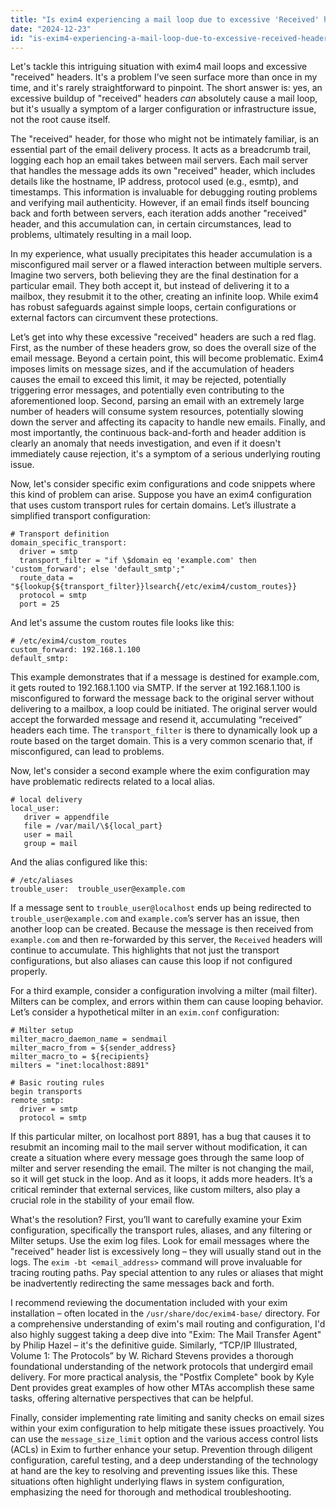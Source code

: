 ```yaml
---
title: "Is exim4 experiencing a mail loop due to excessive 'Received' headers?"
date: "2024-12-23"
id: "is-exim4-experiencing-a-mail-loop-due-to-excessive-received-headers"
---
```


Let's tackle this intriguing situation with exim4 mail loops and excessive "received" headers. It's a problem I’ve seen surface more than once in my time, and it's rarely straightforward to pinpoint. The short answer is: yes, an excessive buildup of "received" headers *can* absolutely cause a mail loop, but it's usually a symptom of a larger configuration or infrastructure issue, not the root cause itself.

The "received" header, for those who might not be intimately familiar, is an essential part of the email delivery process. It acts as a breadcrumb trail, logging each hop an email takes between mail servers. Each mail server that handles the message adds its own "received" header, which includes details like the hostname, IP address, protocol used (e.g., esmtp), and timestamps. This information is invaluable for debugging routing problems and verifying mail authenticity. However, if an email finds itself bouncing back and forth between servers, each iteration adds another "received" header, and this accumulation can, in certain circumstances, lead to problems, ultimately resulting in a mail loop.

In my experience, what usually precipitates this header accumulation is a misconfigured mail server or a flawed interaction between multiple servers. Imagine two servers, both believing they are the final destination for a particular email. They both accept it, but instead of delivering it to a mailbox, they resubmit it to the other, creating an infinite loop. While exim4 has robust safeguards against simple loops, certain configurations or external factors can circumvent these protections.

Let’s get into why these excessive "received" headers are such a red flag. First, as the number of these headers grow, so does the overall size of the email message. Beyond a certain point, this will become problematic. Exim4 imposes limits on message sizes, and if the accumulation of headers causes the email to exceed this limit, it may be rejected, potentially triggering error messages, and potentially even contributing to the aforementioned loop. Second, parsing an email with an extremely large number of headers will consume system resources, potentially slowing down the server and affecting its capacity to handle new emails. Finally, and most importantly, the continuous back-and-forth and header addition is clearly an anomaly that needs investigation, and even if it doesn't immediately cause rejection, it's a symptom of a serious underlying routing issue.

Now, let's consider specific exim configurations and code snippets where this kind of problem can arise. Suppose you have an exim4 configuration that uses custom transport rules for certain domains. Let’s illustrate a simplified transport configuration:

```
# Transport definition
domain_specific_transport:
  driver = smtp
  transport_filter = "if \$domain eq 'example.com' then 'custom_forward'; else 'default_smtp';"
  route_data = "${lookup{${transport_filter}}lsearch{/etc/exim4/custom_routes}}
  protocol = smtp
  port = 25
```

And let's assume the custom routes file looks like this:

```
# /etc/exim4/custom_routes
custom_forward: 192.168.1.100
default_smtp:
```
This example demonstrates that if a message is destined for example.com, it gets routed to 192.168.1.100 via SMTP. If the server at 192.168.1.100 is misconfigured to forward the message back to the original server without delivering to a mailbox, a loop could be initiated. The original server would accept the forwarded message and resend it, accumulating “received” headers each time. The `transport_filter` is there to dynamically look up a route based on the target domain. This is a very common scenario that, if misconfigured, can lead to problems.

Now, let's consider a second example where the exim configuration may have problematic redirects related to a local alias.

```
# local delivery
local_user:
   driver = appendfile
   file = /var/mail/\${local_part}
   user = mail
   group = mail
```
And the alias configured like this:

```
# /etc/aliases
trouble_user:  trouble_user@example.com
```

If a message sent to `trouble_user@localhost` ends up being redirected to `trouble_user@example.com` and `example.com`’s server has an issue, then another loop can be created. Because the message is then received from `example.com` and then re-forwarded by this server, the `Received` headers will continue to accumulate. This highlights that not just the transport configurations, but also aliases can cause this loop if not configured properly.

For a third example, consider a configuration involving a milter (mail filter). Milters can be complex, and errors within them can cause looping behavior. Let’s consider a hypothetical milter in an `exim.conf` configuration:

```
# Milter setup
milter_macro_daemon_name = sendmail
milter_macro_from = ${sender_address}
milter_macro_to = ${recipients}
milters = "inet:localhost:8891"

# Basic routing rules
begin transports
remote_smtp:
  driver = smtp
  protocol = smtp

```

If this particular milter, on localhost port 8891, has a bug that causes it to resubmit an incoming mail to the mail server without modification, it can create a situation where every message goes through the same loop of milter and server resending the email. The milter is not changing the mail, so it will get stuck in the loop. And as it loops, it adds more headers. It’s a critical reminder that external services, like custom milters, also play a crucial role in the stability of your email flow.

What's the resolution? First, you’ll want to carefully examine your Exim configuration, specifically the transport rules, aliases, and any filtering or Milter setups. Use the exim log files. Look for email messages where the "received" header list is excessively long – they will usually stand out in the logs. The `exim -bt <email_address>` command will prove invaluable for tracing routing paths. Pay special attention to any rules or aliases that might be inadvertently redirecting the same messages back and forth.

I recommend reviewing the documentation included with your exim installation – often located in the `/usr/share/doc/exim4-base/` directory. For a comprehensive understanding of exim's mail routing and configuration, I'd also highly suggest taking a deep dive into "Exim: The Mail Transfer Agent" by Philip Hazel – it's the definitive guide. Similarly, “TCP/IP Illustrated, Volume 1: The Protocols” by W. Richard Stevens provides a thorough foundational understanding of the network protocols that undergird email delivery. For more practical analysis, the "Postfix Complete" book by Kyle Dent provides great examples of how other MTAs accomplish these same tasks, offering alternative perspectives that can be helpful.

Finally, consider implementing rate limiting and sanity checks on email sizes within your exim configuration to help mitigate these issues proactively. You can use the `message_size_limit` option and the various access control lists (ACLs) in Exim to further enhance your setup. Prevention through diligent configuration, careful testing, and a deep understanding of the technology at hand are the key to resolving and preventing issues like this. These situations often highlight underlying flaws in system configuration, emphasizing the need for thorough and methodical troubleshooting.
